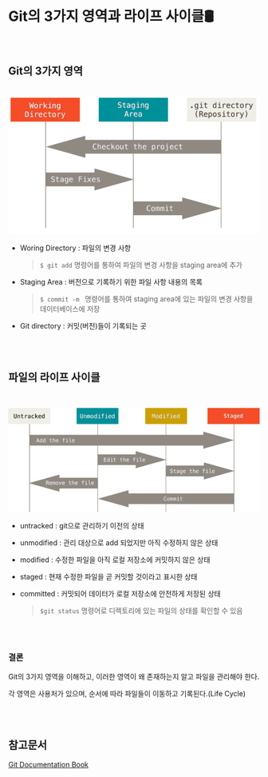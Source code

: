 # Git의 3가지 영역과 라이프 사이클🛢️

<br/>

## Git의 3가지 영역

<br/>![areas](git_lifecycle.assets/areas-16571537887631.png)

- Woring Directory : 파일의 변경 사항

  >  `$ git add` 명령어를 통하여 파일의 변경 사항을 staging area에 추가

- Staging Area : 버전으로 기록하기 위한 파일 사항 내용의 목록

  > `$ commit -m ` 명령어를 통하여 staging area에 있는 파일의 변경 사항을 데이터베이스에 저장

- Git directory : 커밋(버전)들이 기록되는 곳

<br/><br/>

## 파일의 라이프 사이클

<br/>

![lifecycle](git_lifecycle.assets/lifecycle.png)

- untracked :  git으로 관리하기 이전의 상태
- unmodified : 관리 대상으로 add 되었지만 아직 수정하지 않은 상태

- modified : 수정한 파일을 아직 로컬 저장소에 커밋하지 않은 상태

- staged : 현재 수정한 파일을 곧 커밋할 것이라고 표시한 상태 

- committed : 커밋되어 데이터가 로컬 저장소에 안전하게 저장된 상태

  > `$git status` 명령어로 디렉토리에 있는 파일의 상태를 확인할 수 있음

<br/><br/>

### **결론**

Git의 3가지 영역을 이해하고, 이러한 영역이 왜 존재하는지 알고 파일을 관리해야 한다.

각 영역은 사용처가 있으며, 순서에 따라 파일들이 이동하고 기록된다.(Life Cycle)

<br/><br/>

## 참고문서

[Git Documentation Book](https://git-scm.com/book/ko/v2)